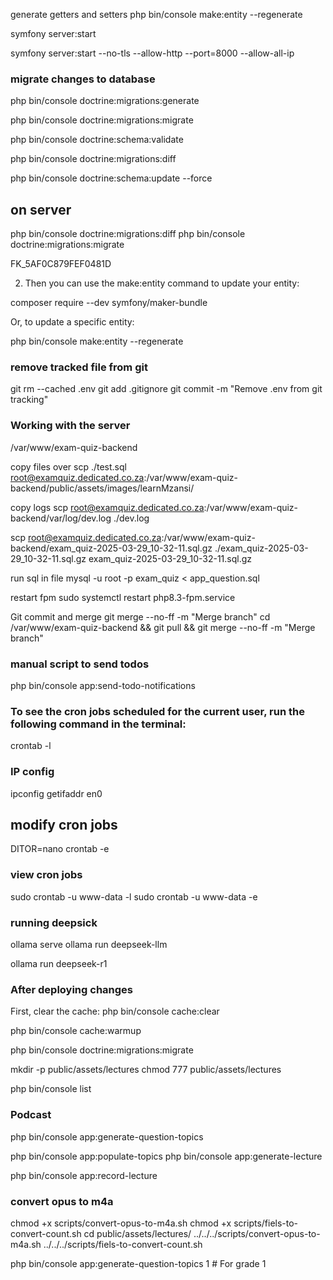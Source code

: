 

generate getters and setters php bin/console make:entity --regenerate

symfony server:start

symfony server:start --no-tls --allow-http --port=8000 --allow-all-ip

### migrate changes to database
php bin/console doctrine:migrations:generate

php bin/console doctrine:migrations:migrate

php bin/console doctrine:schema:validate

php bin/console doctrine:migrations:diff

php bin/console doctrine:schema:update --force

## on server
php bin/console doctrine:migrations:diff
php bin/console doctrine:migrations:migrate

FK_5AF0C879FEF0481D

2. Then you can use the make:entity command to update your entity:

composer require --dev symfony/maker-bundle

Or, to update a specific entity:

php bin/console make:entity --regenerate


### remove tracked file from git
git rm --cached .env
git add .gitignore
git commit -m "Remove .env from git tracking"


### Working with the server

/var/www/exam-quiz-backend

copy files over
scp ./test.sql root@examquiz.dedicated.co.za:/var/www/exam-quiz-backend/public/assets/images/learnMzansi/

copy logs
scp root@examquiz.dedicated.co.za:/var/www/exam-quiz-backend/var/log/dev.log ./dev.log

scp root@examquiz.dedicated.co.za:/var/www/exam-quiz-backend/exam_quiz-2025-03-29_10-32-11.sql.gz ./exam_quiz-2025-03-29_10-32-11.sql.gz
exam_quiz-2025-03-29_10-32-11.sql.gz

run sql in file
mysql -u root -p exam_quiz < app_question.sql

restart fpm
sudo systemctl restart php8.3-fpm.service


Git commit and merge
git merge --no-ff -m "Merge branch"
cd /var/www/exam-quiz-backend && git pull && git merge --no-ff -m "Merge branch"

### manual script to send todos 
php bin/console app:send-todo-notifications

### To see the cron jobs scheduled for the current user, run the following command in the terminal:
crontab -l

### IP config
ipconfig getifaddr en0

## modify cron jobs
DITOR=nano crontab -e

### view cron jobs
sudo crontab -u www-data -l
sudo crontab -u www-data -e

### running deepsick
ollama serve
ollama run deepseek-llm

ollama run deepseek-r1

### After deploying changes
First, clear the cache:
php bin/console cache:clear

php bin/console cache:warmup

php bin/console doctrine:migrations:migrate

mkdir -p public/assets/lectures
chmod 777 public/assets/lectures

php bin/console list


### Podcast
php bin/console app:generate-question-topics

php bin/console app:populate-topics
php bin/console app:generate-lecture

php bin/console app:record-lecture



### convert opus to m4a
chmod +x scripts/convert-opus-to-m4a.sh
chmod +x scripts/fiels-to-convert-count.sh
cd public/assets/lectures/
../../../scripts/convert-opus-to-m4a.sh
../../../scripts/fiels-to-convert-count.sh

php bin/console app:generate-question-topics 1  # For grade 1
